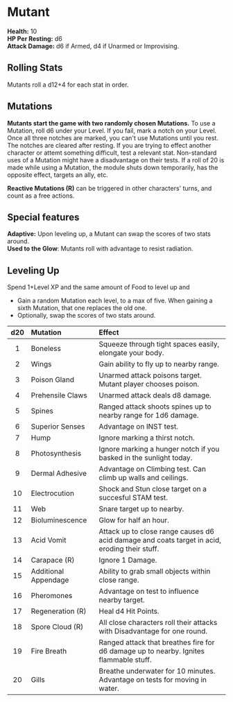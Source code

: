 # Mutant

**Health:** 10  
**HP Per Resting:** d6  
**Attack Damage:** d6 if Armed, d4 if Unarmed or Improvising.

## Rolling Stats

Mutants roll a d12+4 for each stat in order.

## Mutations

**Mutants start the game with two randomly chosen Mutations.** To use a Mutation, roll d6 under your Level. If you fail, mark a notch on your Level.  Once all three notches are marked, you can't use Mutations until you rest. The notches are cleared after resting. If you are trying to effect another character or attemt something difficult, test a relevant stat. Non-standard uses of a Mutation might have a disadvantage on their tests. If a roll of 20 is made while using a Mutation, the module shuts down temporarily, has the opposite effect, targets an ally, etc.

**Reactive Mutations (R)** can be triggered in other characters' turns, and count as a free actions.

<!--mostly passive-->

## Special features

**Adaptive:** Upon leveling up, a Mutant can swap the scores of two stats around.  
**Used to the Glow**: Mutants roll with advantage to resist radiation.

## Leveling Up

Spend 1+Level XP and the same amount of Food to level up and

- Gain a random Mutation each level, to a max of five. When gaining a sixth Mutation, that one replaces the old one.
- Optionally, swap the scores of two stats around.

| d20  | Mutation             | Effect                                                       |
| :--: | :------------------- | :----------------------------------------------------------- |
|  1   | Boneless             | Squeeze through tight spaces easily, elongate your body.     |
|  2   | Wings                | Gain ability to fly up to nearby range.                      |
|  3   | Poison Gland         | Unarmed attack poisons target. Mutant player chooses poison. |
|  4   | Prehensile Claws     | Unarmed attack deals d8 damage.                              |
|  5   | Spines               | Ranged attack shoots spines up to nearby range for 1d6 damage. |
|  6   | Superior Senses      | Advantage on INST test.                                      |
|  7   | Hump                 | Ignore marking a thirst notch.                               |
|  8   | Photosynthesis       | Ignore marking a hunger notch if you basked in the sunlight today. |
|  9   | Dermal Adhesive      | Advantage on Climbing test. Can climb up walls and ceilings. |
|  10  | Electrocution        | Shock and Stun close target on a succesful STAM test.        |
|  11  | Web                  | Snare target up to nearby.                                   |
|  12  | Bioluminescence      | Glow for half an hour.                                       |
|  13  | Acid Vomit           | Attack up to close range causes d6 acid damage and coats target in acid, eroding their stuff. |
|  14  | Carapace (R)         | Ignore 1 Damage.                                             |
|  15  | Additional Appendage | Ability to grab small objects within close range.            |
|  16  | Pheromones           | Advantage on test to influence nearby target.                |
|  17  | Regeneration (R)     | Heal d4 Hit Points.                                          |
|  18  | Spore Cloud (R)      | All close characters roll their attacks with Disadvantage for one round. |
|  19  | Fire Breath          | Ranged attack that breathes fire for d6 damage up to nearby. Ignites flammable stuff. |
|  20  | Gills                | Breathe underwater for 10 minutes. Advantage on tests for moving in water. |

